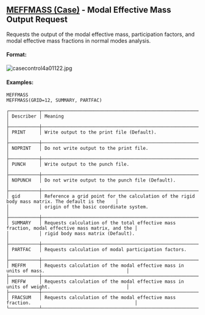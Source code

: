 ## [MEFFMASS (Case)](https://help.hexagonmi.com/bundle/MSC_Nastran_2022.4/page/Nastran_Combined_Book/qrg/casecontrol4a/TOC.MEFFMASS.Case.xhtml) - Modal Effective Mass Output Request

Requests the output of the modal effective mass, participation factors, and modal effective mass fractions in normal modes analysis.

#### Format:

![casecontrol4a01122.jpg](https://help-be.hexagonmi.com/bundle/MSC_Nastran_2022.4/page/Nastran_Combined_Book/qrg/casecontrol4a/../../../assets/casecontrol4a01122.jpg?_LANG=enus)  

#### Examples:

```nastran
MEFFMASS
MEFFMASS(GRID=12, SUMMARY, PARTFAC)
```

```text
┌───────────┬─────────────────────────────────────────────────────────────────────────────────────────────────┐
│ Describer │ Meaning                                                                                         │
├───────────┼─────────────────────────────────────────────────────────────────────────────────────────────────┤
│ PRINT     │ Write output to the print file (Default).                                                       │
├───────────┼─────────────────────────────────────────────────────────────────────────────────────────────────┤
│ NOPRINT   │ Do not write output to the print file.                                                          │
├───────────┼─────────────────────────────────────────────────────────────────────────────────────────────────┤
│ PUNCH     │ Write output to the punch file.                                                                 │
├───────────┼─────────────────────────────────────────────────────────────────────────────────────────────────┤
│ NOPUNCH   │ Do not write output to the punch file (Default).                                                │
├───────────┼─────────────────────────────────────────────────────────────────────────────────────────────────┤
│ gid       │ Reference a grid point for the calculation of the rigid body mass matrix. The default is the    │
│           │ origin of the basic coordinate system.                                                          │
├───────────┼─────────────────────────────────────────────────────────────────────────────────────────────────┤
│ SUMMARY   │ Requests calculation of the total effective mass fraction, modal effective mass matrix, and the │
│           │ rigid body mass matrix (Default).                                                               │
├───────────┼─────────────────────────────────────────────────────────────────────────────────────────────────┤
│ PARTFAC   │ Requests calculation of modal participation factors.                                            │
├───────────┼─────────────────────────────────────────────────────────────────────────────────────────────────┤
│ MEFFM     │ Requests calculation of the modal effective mass in units of mass.                              │
├───────────┼─────────────────────────────────────────────────────────────────────────────────────────────────┤
│ MEFFW     │ Requests calculation of the modal effective mass in units of weight.                            │
├───────────┼─────────────────────────────────────────────────────────────────────────────────────────────────┤
│ FRACSUM   │ Requests calculation of the modal effective mass fraction.                                      │
└───────────┴─────────────────────────────────────────────────────────────────────────────────────────────────┘
```
